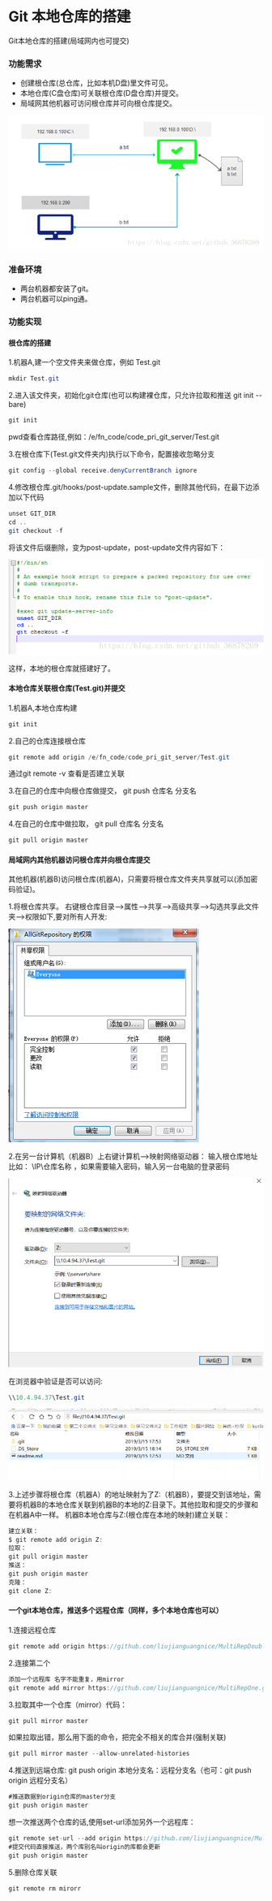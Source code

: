 # Git 本地仓库的搭建

Git本地仓库的搭建(局域网内也可提交)

### 功能需求
* 创建根仓库(总仓库，比如本机D盘)里文件可见。
* 本地仓库(C盘仓库)可关联根仓库(D盘仓库)并提交。
* 局域网其他机器可访问根仓库并可向根仓库提交。
<img src="images/share_01.png">

### 准备环境
* 两台机器都安装了git。
* 两台机器可以ping通。

### 功能实现
#### 根仓库的搭建
1.机器A,建一个空文件夹来做仓库，例如 Test.git

```java
mkdir Test.git
```
2.进入该文件夹，初始化git仓库(也可以构建裸仓库，只允许拉取和推送 git init --bare)
```java
git init
```
pwd查看仓库路径,例如：/e/fn_code/code_pri_git_server/Test.git

3.在根仓库下(Test.git文件夹内)执行以下命令，配置接收忽略分支
```java
git config --global receive.denyCurrentBranch ignore
```
4.修改根仓库.git/hooks/post-update.sample文件，删除其他代码，在最下边添加以下代码
```java
unset GIT_DIR
cd ..
git checkout -f
```

将该文件后缀删除，变为post-update，post-update文件内容如下：

<img src="images/git_set.png">


这样，本地的根仓库就搭建好了。

#### 本地仓库关联根仓库(Test.git)并提交

1.机器A,本地仓库构建
```java
git init
```
2.自己的仓库连接根仓库
```java
git remote add origin /e/fn_code/code_pri_git_server/Test.git
```
通过git remote -v 查看是否建立关联

3.在自己的仓库中向根仓库做提交， git push 仓库名 分支名
```java
git push origin master
```
4.在自己的仓库中做拉取， git pull 仓库名 分支名
```java
git pull origin master
```

#### 局域网内其他机器访问根仓库并向根仓库提交
其他机器(机器B)访问根仓库(机器A)，只需要将根仓库文件夹共享就可以(添加密码验证)。

1.将根仓库共享。
右键根仓库目录—>属性—>共享—>高级共享—->勾选共享此文件夹—->权限如下,要对所有人开发:

<img src="images/git_02.png">

2.在另一台计算机（机器B）上右键计算机—>映射网络驱动器：
输入根仓库地址比如： \\IP\仓库名称  ，如果需要输入密码，输入另一台电脑的登录密码

<img src="images/git_05.png">


在浏览器中验证是否可以访问:
```Java
\\10.4.94.37\Test.git
```
<img src="images/git_04.png">

3.上述步骤将根仓库（机器A）的地址映射为了Z:（机器B），要提交到该地址，需要将机器B的本地仓库关联到机器B的本地的Z:目录下。其他拉取和提交的步骤和在机器A中一样。
机器B本地仓库与Z:(根仓库在本地的映射)建立关联：
```Java
建立关联：
$ git remote add origin Z:
拉取：
git pull origin master
推送：
git push origin master
克隆：
git clone Z:
```

#### 一个git本地仓库，推送多个远程仓库（同样，多个本地仓库也可以）
1.连接远程仓库
```Java
git remote add origin https://github.com/liujianguangnice/MultiRepDouble.git
```
2.连接第二个
```Java
添加一个远程库 名字不能重复，用mirror
git remote add mirror https://github.com/liujianguangnice/MultiRepOne.git
```

3.拉取其中一个仓库（mirror）代码：
```Java
git pull mirror master
```
如果拉取出错，那么用下面的命令，把完全不相关的库合并(强制关联)
```Java
git pull mirror master --allow-unrelated-histories
```

4.推送到远端仓库:
git push origin   本地分支名：远程分支名（也可：git push origin    远程分支名）
```Java
#推送数据到origin仓库的master分支
git push origin master
```

想一次推送两个仓库的话,使用set-url添加另外一个远程库：
```Java
git remote set-url --add origin https://github.com/liujianguangnice/MultiRepOne.git
#提交代码直接推送，两个库别名叫origin的库都会更新
git push origin master
```
5.删除仓库关联
```Java
git remote rm mirorr
```